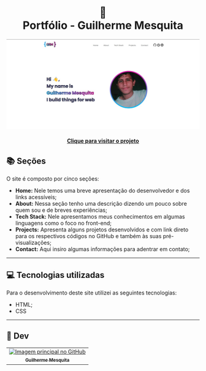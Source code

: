 <h1 align="center">
  🧱<br>Portfólio - Guilherme Mesquita
</h1>

![Resultado final do projeto](assets/preview.jpeg)

<h4 align="center"><a href="#">Clique para visitar o projeto</a></h4>

## 📚 Seções

O site é composto por cinco seções:

- **Home:** Nele temos uma breve apresentação do desenvolvedor e dos links acessíveis;
- **About:** Nessa seção tenho uma descrição dizendo um pouco sobre quem sou e de breves experiências;
- **Tech Stack:** Nele apresentamos meus conhecimentos em algumas linguagens como o foco no front-end;
- **Projects:** Apresenta alguns projetos desenvolvidos e com link direto para os respectivos códigos no GitHub e também às suas pré-visualizações;
- **Contact:** Aqui insiro algumas informações para adentrar em contato;

---

## 💻 Tecnologias utilizadas

Para o desenvolvimento deste site utilizei as seguintes tecnologias:

- HTML;
- CSS

---

<h2>🙂 Dev</h2>

<table>
  <tr>
    <td align="center">
      <a href="https://github.com/guilhermesquita">
        <img src="https://avatars.githubusercontent.com/u/52768525" width="100px;" alt="Imagem principal no GitHub"/><br>
        <sub>
          <b>Guilherme Mesquita</b>
        </sub>
      </a>
    </td>
  </tr>
</table>